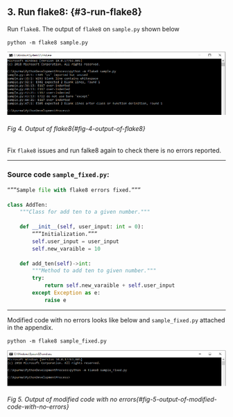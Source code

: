 <!--- @file
  3 run flafe8.md for Python Development Process and Coding Specification

  Copyright (c) 2019, Intel Corporation. All rights reserved.<BR>

  Redistribution and use in source (original document form) and 'compiled'
  forms (converted to PDF, epub, HTML and other formats) with or without
  modification, are permitted provided that the following conditions are met:

  1) Redistributions of source code (original document form) must retain the
     above copyright notice, this list of conditions and the following
     disclaimer as the first lines of this file unmodified.

  2) Redistributions in compiled form (transformed to other DTDs, converted to
     PDF, epub, HTML and other formats) must reproduce the above copyright
     notice, this list of conditions and the following disclaimer in the
     documentation and/or other materials provided with the distribution.

  THIS DOCUMENTATION IS PROVIDED BY TIANOCORE PROJECT "AS IS" AND ANY EXPRESS OR
  IMPLIED WARRANTIES, INCLUDING, BUT NOT LIMITED TO, THE IMPLIED WARRANTIES OF
  MERCHANTABILITY AND FITNESS FOR A PARTICULAR PURPOSE ARE DISCLAIMED. IN NO
  EVENT SHALL TIANOCORE PROJECT  BE LIABLE FOR ANY DIRECT, INDIRECT, INCIDENTAL,
  SPECIAL, EXEMPLARY, OR CONSEQUENTIAL DAMAGES (INCLUDING, BUT NOT LIMITED TO,
  PROCUREMENT OF SUBSTITUTE GOODS OR SERVICES; LOSS OF USE, DATA, OR PROFITS;
  OR BUSINESS INTERRUPTION) HOWEVER CAUSED AND ON ANY THEORY OF LIABILITY,
  WHETHER IN CONTRACT, STRICT LIABILITY, OR TORT (INCLUDING NEGLIGENCE OR
  OTHERWISE) ARISING IN ANY WAY OUT OF THE USE OF THIS DOCUMENTATION, EVEN IF
  ADVISED OF THE POSSIBILITY OF SUCH DAMAGE.

-->

## 3\. Run flake8: {#3-run-flake8}

Run `flake8`. The output of `flake8` on `sample.py` shown below



```shell
python -m flake8 sample.py
```



![](/media/image4.png)
###### Fig 4. Output of flake8{#fig-4-output-of-flake8}

Fix `flake8` issues and run falke8 again to check there is no errors reported.

---

### Source code `sample_fixed.py`:



```python
“””Sample file with flake8 errors fixed.”””

class AddTen:
    """Class for add ten to a given number."""

    def __init__(self, user_input: int = 0):
        “””Initialization.”””
        self.user_input = user_input
        self.new_varaible = 10

    def add_ten(self)->int:
        """Method to add ten to given number."""
        try:
            return self.new_varaible + self.user_input
        except Exception as e:
            raise e

```

---

Modified code with no errors looks like below and `sample_fixed.py` attached in the appendix.

```shell
python -m flake8 sample_fixed.py
```
![](/media/image5.png)
###### Fig 5. Output of modified code with no errors{#fig-5-output-of-modified-code-with-no-errors}

<br>
